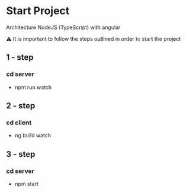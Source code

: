 # Start Project

Architecture NodeJS (TypeScript) with angular

⚠ It is important to follow the steps outlined in order to start the project

## 1 - step
### cd server
- npm run watch

## 2 - step
### cd client
- ng build watch

## 3 - step
### cd server
- npm start
